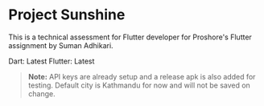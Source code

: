 # Project Sunshine

This is a technical assessment for Flutter developer for Proshore's Flutter assignment by Suman
Adhikari.

Dart: Latest
Flutter: Latest

> **Note:** API keys are already setup and a release apk is also added for testing. Default city is
> Kathmandu for now and will not be saved on change.

 

